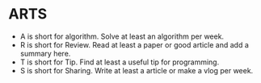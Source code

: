 # ARTS

* A is short for algorithm. Solve at least an algorithm per week.
* R is short for Review. Read at least a paper or good article and add a summary here.
* T is short for Tip. Find at least a useful tip for programming.
* S is short for Sharing. Write at least a article or make a vlog per week.

